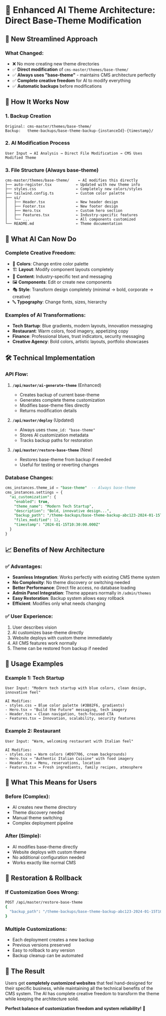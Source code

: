 # 🎨 Enhanced AI Theme Architecture: Direct Base-Theme Modification

## 🎯 New Streamlined Approach

### **What Changed:**
- ❌ No more creating new theme directories
- ✅ **Direct modification** of `cms-master/themes/base-theme/`
- ✅ **Always uses "base-theme"** - maintains CMS architecture perfectly
- ✅ **Complete creative freedom** for AI to modify everything
- ✅ **Automatic backups** before modifications

## 🔄 How It Works Now

### **1. Backup Creation**
```
Original: cms-master/themes/base-theme/
Backup:   theme-backups/base-theme-backup-{instanceId}-{timestamp}/
```

### **2. AI Modification Process**
```
User Input → AI Analysis → Direct File Modification → CMS Uses Modified Theme
```

### **3. File Structure (Always base-theme)**
```
cms-master/themes/base-theme/    ← AI modifies this directly
├── auto-register.tsx           ← Updated with new theme info
├── styles.css                  ← Completely new colors/styles  
├── tailwind.config.ts          ← Custom color palette
├── ui/
│   ├── Header.tsx              ← New header design
│   ├── Footer.tsx              ← New footer design
│   ├── Hero.tsx                ← Custom hero section
│   ├── Features.tsx            ← Industry-specific features
│   └── ...                     ← All components customized
└── README.md                   ← Theme documentation
```

## 🚀 What AI Can Now Do

### **Complete Creative Freedom:**
- 🎨 **Colors**: Change entire color palette
- 🏗️ **Layout**: Modify component layouts completely
- 📝 **Content**: Industry-specific text and messaging
- 🖼️ **Components**: Edit or create new components
- 🎭 **Style**: Transform design completely (minimal → bold, corporate → creative)
- 🔤 **Typography**: Change fonts, sizes, hierarchy

### **Examples of AI Transformations:**
- **Tech Startup**: Blue gradients, modern layouts, innovation messaging
- **Restaurant**: Warm colors, food imagery, appetizing copy
- **Finance**: Professional blues, trust indicators, security messaging
- **Creative Agency**: Bold colors, artistic layouts, portfolio showcases

## 🛠 Technical Implementation

### **API Flow:**
1. **`/api/master/ai-generate-theme`** (Enhanced)
   - Creates backup of current base-theme
   - Generates complete theme customization
   - Modifies base-theme files directly
   - Returns modification details

2. **`/api/master/deploy`** (Updated)
   - Always uses `theme_id: "base-theme"`
   - Stores AI customization metadata
   - Tracks backup paths for restoration

3. **`/api/master/restore-base-theme`** (New)
   - Restores base-theme from backup if needed
   - Useful for testing or reverting changes

### **Database Changes:**
```sql
cms_instances.theme_id = "base-theme"  -- Always base-theme
cms_instances.settings = {
  "ai_customization": {
    "enabled": true,
    "theme_name": "Modern Tech Startup",
    "description": "Bold, innovative design...",
    "backup_path": "/theme-backups/base-theme-backup-abc123-2024-01-15T10-30-00",
    "files_modified": 12,
    "timestamp": "2024-01-15T10:30:00.000Z"
  }
}
```

## 📈 Benefits of New Architecture

### **✅ Advantages:**
- **Seamless Integration**: Works perfectly with existing CMS theme system
- **No Complexity**: No theme discovery or switching needed
- **Better Performance**: Direct file access, no database loading
- **Admin Panel Integration**: Theme appears normally in `/admin/themes`
- **Easy Restoration**: Backup system allows easy rollback
- **Efficient**: Modifies only what needs changing

### **✅ User Experience:**
1. User describes vision
2. AI customizes base-theme directly
3. Website deploys with custom theme immediately
4. All CMS features work normally
5. Theme can be restored from backup if needed

## 🔧 Usage Examples

### **Example 1: Tech Startup**
```
User Input: "Modern tech startup with blue colors, clean design, innovative feel"

AI Modifies:
- styles.css → Blue color palette (#3B82F6, gradients)
- Hero.tsx → "Build the Future" messaging, tech imagery
- Header.tsx → Clean navigation, tech-focused CTA
- Features.tsx → Innovation, scalability, security features
```

### **Example 2: Restaurant**
```
User Input: "Warm, welcoming restaurant with Italian feel"

AI Modifies:
- styles.css → Warm colors (#D97706, cream backgrounds)
- Hero.tsx → "Authentic Italian Cuisine" with food imagery
- Header.tsx → Menu, reservations, location
- Features.tsx → Fresh ingredients, family recipes, atmosphere
```

## 🎯 What This Means for Users

### **Before (Complex):**
- AI creates new theme directory
- Theme discovery needed
- Manual theme switching
- Complex deployment pipeline

### **After (Simple):**
- AI modifies base-theme directly
- Website deploys with custom theme
- No additional configuration needed
- Works exactly like normal CMS

## 🔄 Restoration & Rollback

### **If Customization Goes Wrong:**
```bash
POST /api/master/restore-base-theme
{
  "backup_path": "/theme-backups/base-theme-backup-abc123-2024-01-15T10-30-00"
}
```

### **Multiple Customizations:**
- Each deployment creates a new backup
- Previous versions preserved
- Easy to rollback to any version
- Backup cleanup can be automated

## 🎨 The Result

Users get **completely customized websites** that feel hand-designed for their specific business, while maintaining all the technical benefits of the CMS system. The AI has complete creative freedom to transform the theme while keeping the architecture solid.

**Perfect balance of customization freedom and system reliability!** 🚀
